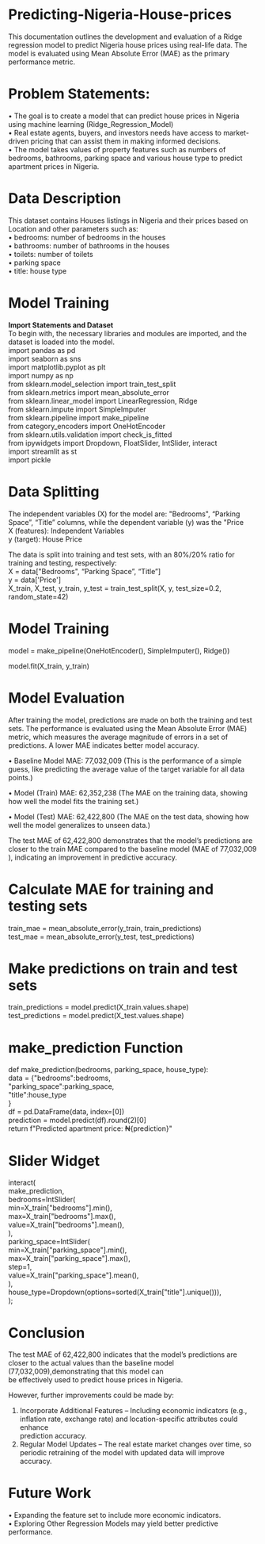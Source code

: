 # Predicting-Nigeria-House-prices

This documentation outlines the development and evaluation of a Ridge regression model to predict Nigeria house prices using real-life data. The model is evaluated using Mean Absolute Error (MAE) as the primary performance metric.


# Problem Statements:

•	The goal is to create a model that can predict house prices in Nigeria using machine learning (Ridge_Regression_Model)<br>
•	Real estate agents, buyers, and investors needs have access to market-driven pricing that can assist them in making informed decisions.<br>
•	The model takes values of property features such as numbers of bedrooms, bathrooms, parking space and various house type to predict apartment prices in Nigeria.<br>


# Data Description
This dataset contains Houses listings in Nigeria and their prices based on Location and other parameters such as:<br>
•	bedrooms: number of bedrooms in the houses<br>
•	bathrooms: number of bathrooms in the houses<br>
•	toilets: number of toilets<br>
•	parking space<br>
•	title: house type<br>


# Model Training

**Import Statements and Dataset**<br>
To begin with, the necessary libraries and modules are imported, and the dataset is loaded into the model.<br>
import pandas as pd<br>
import seaborn as sns<br>
import matplotlib.pyplot as plt<br>
import numpy as np<br>
from sklearn.model_selection import train_test_split<br>
from sklearn.metrics import mean_absolute_error<br>
from sklearn.linear_model import LinearRegression, Ridge<br>
from sklearn.impute import SimpleImputer<br>
from sklearn.pipeline import make_pipeline<br>
from category_encoders import OneHotEncoder<br>
from sklearn.utils.validation import check_is_fitted<br>
from ipywidgets import Dropdown, FloatSlider, IntSlider, interact<br>
import streamlit as st<br>
import pickle<br>

# Data Splitting
The independent variables (X) for the model are: "Bedrooms", “Parking Space”, “Title” columns, while the dependent variable (y) was the "Price<br>
X (features): Independent Variables<br>
 y (target): House Price<br>

  The data is split into training and test sets, with an 80%/20% ratio for training and testing, respectively:<br>
X = data["Bedrooms", “Parking Space”, “Title”]<br>
y = data['Price']<br>
X_train, X_test, y_train, y_test = train_test_split(X, y, test_size=0.2, random_state=42)<br>

# Model Training
model = make_pipeline(OneHotEncoder(), SimpleImputer(), Ridge())<br>

model.fit(X_train, y_train)<br>

# Model Evaluation

After training the model, predictions are made on both the training and test sets. The performance is evaluated using the Mean Absolute Error (MAE) metric, which measures the average magnitude of errors in a set of predictions. A lower MAE indicates better model accuracy.<br>

•	Baseline Model MAE: 77,032,009  (This is the performance of a simple guess, like predicting the average value of the target variable for all data points.)<br>

•	Model (Train) MAE: 62,352,238 (The MAE on the training data, showing how well the model fits the training set.)<br>

•	Model (Test) MAE: 62,422,800 (The MAE on the test data, showing how well the model generalizes to unseen data.)<br>

The test MAE of 62,422,800 demonstrates that the model’s predictions are closer to the train MAE compared to the baseline model (MAE of 77,032,009 ), indicating an improvement in predictive accuracy.

# Calculate MAE for training and testing sets

train_mae = mean_absolute_error(y_train, train_predictions)<br>
test_mae = mean_absolute_error(y_test, test_predictions)<br>

# Make predictions on train and test sets

train_predictions = model.predict(X_train.values.shape)<br>
test_predictions = model.predict(X_test.values.shape)<br>

# make_prediction Function
def make_prediction(bedrooms, parking_space, house_type):<br>
    data = {"bedrooms":bedrooms,<br>
            "parking_space":parking_space,<br>
            "title":house_type<br>
    }<br>
    df = pd.DataFrame(data, index=[0])<br>
    prediction = model.predict(df).round(2)[0]<br>
    return f"Predicted apartment price: ₦{prediction}"<br>

# Slider Widget
interact(<br>
    make_prediction,<br>
    bedrooms=IntSlider(<br>
        min=X_train["bedrooms"].min(),<br>
        max=X_train["bedrooms"].max(),<br>
        value=X_train["bedrooms"].mean(),<br>
    ),<br>
    parking_space=IntSlider(<br>
        min=X_train["parking_space"].min(),<br>
        max=X_train["parking_space"].max(),<br>
        step=1,<br>
        value=X_train["parking_space"].mean(),<br>
    ),<br>
    house_type=Dropdown(options=sorted(X_train["title"].unique())),<br>
);<br>

# Conclusion
The test MAE of 62,422,800 indicates that the model’s predictions are closer to the actual values than the baseline model (77,032,009),demonstrating that this model can<br> be effectively used to predict house prices in Nigeria.<br>

However, further improvements could be made by:<br>
1.	Incorporate Additional Features – Including economic indicators (e.g., inflation rate, exchange rate) and location-specific attributes could enhance<br>
   prediction accuracy.<br>
2.	Regular Model Updates – The real estate market changes over time, so periodic retraining of the model with updated data will improve accuracy.<br>


# Future Work
•	Expanding the feature set to include more economic indicators.<br>
•	Exploring Other Regression Models may yield better predictive performance.
